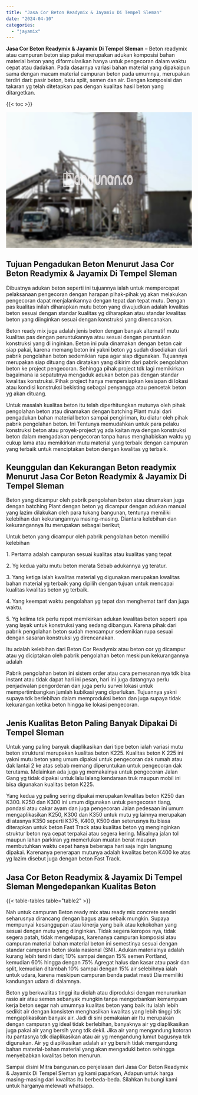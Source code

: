 ```yaml
---
title: "Jasa Cor Beton Readymix & Jayamix Di Tempel Sleman"
date: "2024-04-10"
categories: 
  - "jayamix"
---
```


**Jasa Cor Beton Readymix & Jayamix Di Tempel Sleman** – Beton readymix atau campuran beton siap pakai merupakan adukan komposisi bahan material beton yang diformulasikan hanya untuk pengecoran dalam waktu cepat atau dadakan. Pada dasarnya variasi bahan material yang dipakaipun sama dengan macam material campuran beton pada umumnya, merupakan terdiri dari: pasir beton, batu split, semen dan air. Dengan komposisi dan takaran yg telah ditetapkan pas dengan kualitas hasil beton yang ditargetkan.

{{< toc >}}

![Jasa Cor Beton Readymix & Jayamix Di Tempel Sleman](/images/jasa-cor-readymix-24.png)

## Tujuan Pengadukan Beton Menurut Jasa Cor Beton Readymix & Jayamix Di Tempel Sleman

Dibuatnya adukan beton seperti ini tujuannya ialah untuk mempercepat pelaksanaan pengecoran dengan harapan pihak-pihak yg akan melakukan pengecoran dapat menjalankannya dengan tepat dan tepat mutu. Dengan pas kualitas inilah diharapkan mutu beton yang diwujudkan adalah kwalitas beton sesuai dengan standar kualitas yg diharapkan atau standar kwalitas beton yang diinginkan sesuai dengan konstruksi yang direncanakan.

Beton ready mix juga adalah jenis beton dengan banyak alternatif mutu kualitas pas dengan peruntukannya atau sesuai dengan peruntukan konstruksi yang di inginkan. Beton ini pula dinamakan dengan beton cair siap pakai, karena memang beton ini yakni beton yg sudah disediakan dari pabrik pengolahan beton sedemikian rupa agar siap digunakan. Tujuannya merupakan siap dituang dan diratakan yang dikirim dari pabrik pengolahan beton ke project pengecoran. Sehingga pihak project tdk lagi memikirkan bagaimana ia sepatutnya mengaduk adukan beton pas dengan standar kwalitas konstruksi. Pihak project hanya mempersiapkan kesiapan di lokasi atau kondisi konstruksi bekisting sebagai penyangga atau pencetak beton yg akan dituang.

Untuk masalah kualitas beton itu telah diperhitungkan mutunya oleh pihak pengolahan beton atau dinamakan dengan batching Plant mulai dari pengadukan bahan material beton sampai pengiriman, itu diatur oleh pihak pabrik pengolahan beton. Ini Tentunya memudahkan untuk para pelaku konstruksi beton atau proyek-project yg ada kaitan nya dengan konstruksi beton dalam mengadakan pengecoran tanpa harus menghabiskan waktu yg cukup lama atau memikirkan mutu material yang terbaik dengan campuran yang terbaik untuk menciptakan beton dengan kwalitas yg terbaik.

## Keunggulan dan Kekurangan Beton readymix Menurut Jasa Cor Beton Readymix & Jayamix Di Tempel Sleman

Beton yang dicampur oleh pabrik pengolahan beton atau dinamakan juga dengan batching Plant dengan beton yg dicampur dengan adukan manual yang lazim dilakukan oleh para tukang bangunan, tentunya memiliki kelebihan dan kekurangannya masing-masing. Diantara kelebihan dan kekurangannya Itu merupakan sebagai berikut;

Untuk beton yang dicampur oleh pabrik pengolahan beton memiliki kelebihan

1\. Pertama adalah campuran sesuai kualitas atau kualitas yang tepat

2\. Yg kedua yaitu mutu beton merata Sebab adukannya yg teratur.

3\. Yang ketiga ialah kwalitas material yg digunakan merupakan kwalitas bahan material yg terbaik yang dipilih dengan tujuan untuk mencapai kualitas kwalitas beton yg terbaik.

4\. Yang keempat waktu pengolahan yg tepat dan menghemat tarif dan juga waktu.

5\. Yg kelima tdk perlu repot memikirkan adukan kwalitas beton seperti apa yang layak untuk konstruksi yang sedang dibangun. Karena pihak dari pabrik pengolahan beton sudah mencampur sedemikian rupa sesuai dengan sasaran konstruksi yg direncanakan.

Itu adalah kelebihan dari Beton Cor Readymix atau beton cor yg dicampur atau yg diciptakan oleh pabrik pengolahan beton meskipun kekurangannya adalah

Pabrik pengolahan beton ini sistem order atau cara pemesanan nya tdk bisa instant atau tidak dapat hari ini pesan, hari ini juga datangnya perlu penjadwalan pengorderan dan juga perlu survei lokasi untuk mempertimbangkan jumlah kubikasi yang diperlukan. Tujuannya yakni supaya tdk berlebihan dalam memproduksi beton dan juga supaya tidak kekurangan ketika beton hingga ke lokasi pengecoran.

## Jenis Kualitas Beton Paling Banyak Dipakai Di Tempel Sleman

Untuk yang paling banyak diaplikasikan dari tipe beton ialah variasi mutu beton struktural merupakan kualitas beton K225. Kualitas beton K 225 ini yakni mutu beton yang umum dipakai untuk pengecoran dak rumah atau dak lantai 2 ke atas sebab memang diperuntukan untuk pengecoran dak terutama. Melainkan ada juga yg memakainya untuk pengecoran Jalan Gang yg tidak dipakai untuk lalu lalang kendaraan truk maupun mobil ini bisa digunakan kualitas beton K225.

Yang kedua yg paling sering dipakai merupakan kwalitas beton K250 dan K300. K250 dan K300 ini umum digunakan untuk pengecoran tiang, pondasi atau cakar ayam dan juga pengecoran Jalan pedesaan ini umum mengaplikasikan K250, K300 dan K350 untuk mutu yg lainnya merupakan di atasnya K350 seperti K375, K400, K500 dan seterusnya itu biasa diterapkan untuk beton Fast Track atau kualitas beton yg menginginkan struktur beton nya cepat terpakai atau segera kering. Misalnya jalan tol maupun lahan parkiran yg memerlukan muatan berat maupun membutuhkan waktu cepat hanya beberapa hari saja ingin langsung dipakai. Karenanya penerapan mutunya adalah kwalitas beton K400 ke atas yg lazim disebut juga dengan beton Fast Track.

## Jasa Cor Beton Readymix & Jayamix Di Tempel Sleman Mengedepankan Kualitas Beton

{{< table-tables table="table2" >}}

Nah untuk campuran Beton ready mix atau ready mix concrete sendiri seharusnya dirancang dengan bagus atau sebaik mungkin. Supaya mempunyai kesanggupan atau kinerja yang baik atau kekokohan yang sesuai dengan mutu yang diinginkan. Tidak segera keropos nya, tidak segera patah, tidak mengelupas, karenanya campuran komposisi atau campuran material bahan material beton ini semestinya sesuai dengan standar campuran beton skala nasional (SNI). Adukan materialnya adalah kurang lebih terdiri dari; 10% sampai dengan 15% semen Portland, kemudian 60% hingga dengan 75% Agregat halus dan kasar atau pasir dan split, kemudian ditambah 10% sampai dengan 15% air selebihnya ialah untuk udara, karena meskipun campuran benda padat mesti Dia memiliki kandungan udara di dalamnya.

Beton yg berkwalitas tinggi itu diolah atau diproduksi dengan menurunkan rasio air atau semen sebanyak mungkin tanpa mengorbankan kemampuan kerja beton segar nah umumnya kualitas beton yang baik itu ialah lebih sedikit air dengan konsisten menghasilkan kwalitas yang lebih tinggi tdk mengaplikasikan banyak air. Jadi di sini pemakaian air Itu merupakan dengan campuran yg ideal tidak berlebihan, banyaknya air yg diaplikasikan juga pakai air yang bersih yang tdk dekil. Jika air yang mengandung kotoran itu pantasnya tdk diaplikasikan atau air yg mengandung lumut bagusnya tdk digunakan. Air yg diaplikasikan adalah air yg bersih tidak mengandung bahan material-bahan material yang akan mengaduki beton sehingga menyebabkan kwalitas beton menurun.

Sampai disini Mitra bangunan.co penjelasan dari Jasa Cor Beton Readymix & Jayamix Di Tempel Sleman yg kami paparkan, Adapun untuk harga masing-masing dari kwalitas itu berbeda-beda. Silahkan hubungi kami untuk harganya melewati whatsapp.
